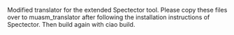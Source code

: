 Modified translator for the extended Spectector tool.
Please copy these files over to muasm_translator after following the installation instructions of Spectector.
Then build again with ciao build.

